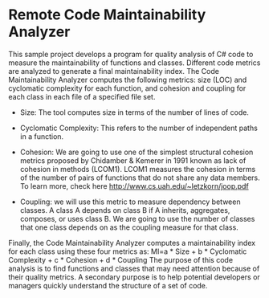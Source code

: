 # Remote Code Maintainability Analyzer
This sample project develops a program for quality analysis of C# code to measure the maintainability of functions and classes. 
Different code metrics are analyzed to generate a final maintainability index. The Code Maintainability Analyzer computes 
the following metrics: size (LOC) and cyclomatic complexity for each function, and cohesion and coupling for each class in each
file of a specified file set.

- Size: The tool computes size in terms of the number of lines of code.

- Cyclomatic Complexity: This refers to the number of independent paths in a function.

- Cohesion: We are going to use one of the simplest structural cohesion metrics proposed by Chidamber & Kemerer in 1991 known as 
lack of cohesion in methods (LCOM1). LCOM1 measures the cohesion in terms of the number of pairs of functions that do not 
share any data members. To learn more, check here http://www.cs.uah.edu/~letzkorn/joop.pdf

- Coupling: we will use this metric to measure dependency between classes. A class A depends on class B if A inherits, aggregates,
composes, or uses class B. We are going to use the number of classes that one class depends on as the coupling measure for that class.

Finally, the Code Maintainability Analyzer computes a maintainability index for each class using these four metrics as:
MI=a * Size + b * Cyclomatic Complexity + c * Cohesion + d * Coupling
The purpose of this code analysis is to find functions and classes that may need attention because of their quality metrics. 
A secondary purpose is to help potential developers or managers quickly understand the structure of a set of code.
